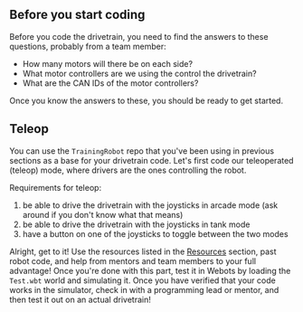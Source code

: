 ## Before you start coding

Before you code the drivetrain, you need to find the answers to these questions, probably from a team member:

- How many motors will there be on each side?
- What motor controllers are we using the control the drivetrain?
- What are the CAN IDs of the motor controllers?

Once you know the answers to these, you should be ready to get started.

## Teleop

You can use the `TrainingRobot` repo that you've been using in previous sections as a base for your drivetrain code. Let's first code our teleoperated (teleop) mode, where drivers are the ones controlling the robot.

Requirements for teleop:

1. be able to drive the drivetrain with the joysticks in arcade mode (ask around if you don't know what that means) 
2. be able to drive the drivetrain with the joysticks in tank mode
3. have a button on one of the joysticks to toggle between the two modes

Alright, get to it! Use the resources listed in the [Resources](/resources/) section, past robot code, and help from mentors and team members to your full advantage! Once you're done with this part, test it in Webots by loading the `Test.wbt` world and simulating it. Once you have verified that your code works in the simulator, check in with a programming lead or mentor, and then test it out on an actual drivetrain!
